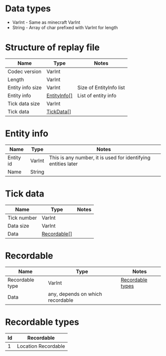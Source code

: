 # Data types

- VarInt - Same as minecraft VarInt
- String - Array of char prefixed with VarInt for length

# Structure of replay file

| Name             | Type                         | Notes                   |
|------------------|------------------------------|-------------------------|
| Codec version    | VarInt                       |
| Length           | VarInt                       |
| Entity info size | VarInt                       | Size of EntityInfo list |
| Entity info      | [EntityInfo[]](#entity-info) | List of entity info     |
| Tick data size   | VarInt                       |
| Tick data        | [TickData[]](#tick-data)     |

# Entity info

| Name      | Type   | Notes                                                         |
|-----------|--------|---------------------------------------------------------------|
| Entity id | VarInt | This is any number, it is used for identifying entities later |
| Name      | String |

# Tick data

| Name        | Type                        | Notes                                                        |
|-------------|-----------------------------|--------------------------------------------------------------|
| Tick number | VarInt                      |
| Data size   | VarInt                      |
| Data        | [Recordable[]](#recordable) |

# Recordable
| Name            | Type                             | Notes                                 |
|-----------------|----------------------------------|---------------------------------------|
| Recordable type | VarInt                           | [Recordable types](#recordable-types) |
| Data            | any, depends on which recordable |                                       |

# Recordable types
| Id | Recordable          |
|----|---------------------|
| 1  | Location Recordable |